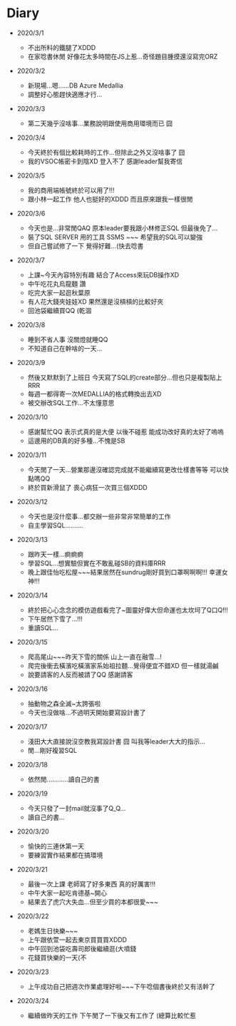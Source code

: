 # Diary

* 2020/3/1
  * 不出所料的鐵腿了XDDD
  * 在家唸書休閒 好像花太多時間在JS上惹...奇怪題目腫摸還沒寫完ORZ
  
* 2020/3/2
  * 新現場...嗯......DB Azure Medallia
  * 調整好心態趕快適應才行...
  
* 2020/3/3
  * 第二天幾乎沒啥事...業務說明跟使用商用環境而已 囧

* 2020/3/4
  * 今天終於有個比較耗時的工作...但除此之外又沒啥事了 囧
  * 我的VSOC帳密卡到陰XD 登入不了 感謝leader幫我寄信
  
* 2020/3/5
  * 我的商用端帳號終於可以用了!!!
  * 跟小林一起工作 他人也挺好的XDDD 而且原來跟我一樣很閒
  
* 2020/3/6
  * 今天也是...非常閒QAQ 原本leader要我跟小林修正SQL 但最後免了...
  * 裝了SQL SERVER 用的工具 SSMS ~~~ 希望我的SQL可以變強
  * 但自己嘗試修了一下 覺得好難...(快去唸書
  
* 2020/3/7
  * 上課~今天內容特別有趣 結合了Access來玩DB操作XD
  * 中午吃花丸烏龍麵 讚
  * 吃完大家一起逛秋葉原 
  * 有人花大錢夾娃娃XD 果然還是沒槓槓的比較好夾
  * 回池袋繼續買QQ (乾涸
  
* 2020/3/8 
  * 睡到不省人事 沒關燈就睡QQ
  * 不知道自己在幹啥的一天...
  
* 2020/3/9
  * 然後又默默到了上班日 今天寫了SQL的create部分...但也只是複製貼上RRR
  * 每週一都得寄一次MEDALLIA的格式轉換出去XD
  * 被交辦改SQL工作...不太懂意思

* 2020/3/10
  * 感謝幫忙QQ 表示式真的是大便 以後不碰惹 能成功改好真的太好了嗚嗚
  * 這邊用的DB真的好多種...不愧是SB
  
* 2020/3/11
  * 今天閒了一天...營業那邊沒確認完成就不能繼續寫更改仕樣書等等 可以快點嗎QQ
  * 終於買新滑鼠了 喪心病狂一次買三個XDDD
  
* 2020/3/12
  * 今天也是沒什麼事...都交辦一些非常非常簡單的工作
  * 自主學習SQL..........
  
* 2020/3/13
  * 跟昨天一樣...痾痾痾
  * 學習SQL...想實驗但實在不敢亂碰SB的資料庫RRR
  * 晚上跟佳怡吃松屋~~~結果居然在sundrug剛好買到口罩啊啊啊!!! 幸運女神!!!
  
* 2020/3/14
  * 終於把心心念念的模仿遊戲看完了~圖靈好偉大但命運也太坎坷了Q口Q!!!
  * 下午居然下雪了...!!!
  * 重讀SQL...
  
* 2020/3/15
  * 爬高尾山~~~昨天下雪的關係 山上一直在融雪...!
  * 爬完後衝去橫濱吃橫濱家系始祖拉麵...覺得便宜不錯XD 但一樣就湯鹹
  * 說要請客的人反而被請了QQ 感謝請客
  
* 2020/3/16
  * 抽動物之森全滅~太誇張啦
  * 今天也沒做啥...不過明天開始要寫設計書了
  
* 2020/3/17
  * 淺田大大直接說沒空教我寫設計書 囧 叫我等leader大大的指示...
  * 閒...剛好複習SQL
  
* 2020/3/18
  * 依然閒............讀自己的書
  
* 2020/3/19
  * 今天只發了一封mail就沒事了Q_Q...
  * 讀自己的書...
  
* 2020/3/20
  * 愉快的三連休第一天
  * 要練習實作結果都在搞環境

* 2020/3/21
  * 最後一次上課 老師寫了好多東西 真的好厲害!!!
  * 中午大家一起吃肯德基~開心
  * 結果去了虎穴大失血...但至少買的本都很愛~~~
  
* 2020/3/22
  * 老媽生日快樂~~~
  * 上午跟依萱一起去東京買買買XDDD 
  * 中午回到池袋吃壽司郎後繼續逛(大噴錢
  * 花錢買快樂的一天(不
  
* 2020/3/23
  * 上午成功自己把週次作業處理好啦~~~下午唸個書後終於又有活幹了

* 2020/3/24
  * 繼續做昨天的工作 下午閒了一下後又有工作了 (總算比較忙惹
  
 